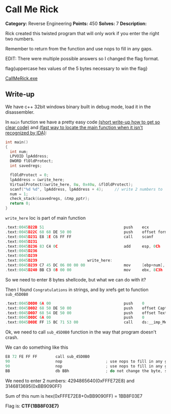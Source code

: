 # Call Me Rick

**Category:** Reverse Engineering
**Points:** 450
**Solves:** 7
**Description:**

Rick created this twisted program that will only work if you enter the right two numbers.

Remember to return from the function and use nops to fill in any gaps.

EDIT: There were multiple possible answers so I changed the flag format.

flag{uppercase hex values of the 5 bytes necessary to win the flag}

[CallMeRick.exe](CallMeRick.exe)

## Write-up

We have c++ 32bit windows binary built in debug mode, load it in the disassembler.

In `main` function we have a pretty easy code [(short write-up how to get so clear code)](https://github.com/KosBeg/ctf-writeups/issues/1#issuecomment-446560726) and [(fast way to locate the main function when it isn't recognized by IDA)](https://github.com/KosBeg/ctf-writeups/issues/1#issuecomment-446636801):
```C
int main()
{
  int num;
  LPVOID lpAddress;
  DWORD flOldProtect;
  int savedregs;

  flOldProtect = 0;
  lpAddress = &write_here;
  VirtualProtect(&write_here, 8u, 0x40u, &flOldProtect);
  scanf("%d %d", lpAddress, lpAddress + 4);     // write 2 numbers to `write_here` location
  num = 1;
  check_stack(&savedregs, &tmp_pptr);
  return 0;
}
```

`write_here` loc is part of main function
```C
.text:0045D22B 51                                   push    ecx
.text:0045D22C 68 68 DE 50 00                       push    offset format   ; "%d %d"
.text:0045D231 E8 1E C6 FF FF                       call    scanf
.text:0045D231
.text:0045D236 83 C4 0C                             add     esp, 0Ch
.text:0045D236
.text:0045D239
.text:0045D239                      write_here:                             ; DATA XREF: main+2F↑o
.text:0045D239 C7 45 DC 06 00 00 00                 mov     [ebp+num], 6
.text:0045D240 BB C3 08 00 00                       mov     ebx, 8C3h
```

So we need to enter 8 bytes shellcode, but what we can do with it?

Then I found `Congratulations` in strings, and by xrefs get to function `sub_45D0B0`

```C
.text:0045D0D0 6A 00                                push    0               ; uType
.text:0045D0D2 68 50 DE 50 00                       push    offset Caption  ; "Win"
.text:0045D0D7 68 54 DE 50 00                       push    offset Text     ; "Congratulations"
.text:0045D0DC 6A 00                                push    0               ; hWnd
.text:0045D0DE FF 15 BC 71 53 00                    call    ds:__imp_MessageBoxA
```

Ok, we need to call `sub_45D0B0` function in the way that program doesn't crash.

We can do something like this

```C
E8 72 FE FF FF        call sub_45D0B0
90                    nop                   ; use nops to fill in any gaps
90                    nop                   ; use nops to fill in any gaps
BB                    db BBh                ; do not change the byte, so as it didn't crash
```

We need to enter 2 numbers: 4294865640(0xFFFE72E8) and 3146813695(0xBB9090FF)

Sum of this num is hex(0xFFFE72E8+0xBB9090FF) = 1BB8F03E7 

Flag is: **CTF{1BB8F03E7}**

